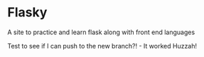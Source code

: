# Flasky
A site to practice and learn flask along with front end languages

Test to see if I can push to the new branch?! - It worked Huzzah!